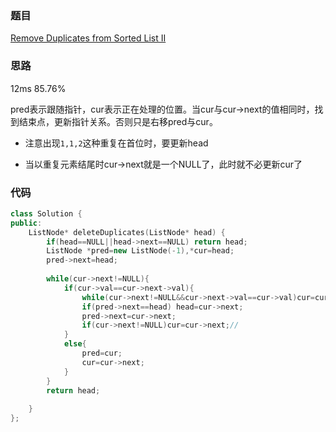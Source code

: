 ### 题目
[Remove Duplicates from Sorted List II](https://leetcode-cn.com/problems/remove-duplicates-from-sorted-list-ii/submissions/)
### 思路
12ms 85.76%

pred表示跟随指针，cur表示正在处理的位置。当cur与cur->next的值相同时，找到结束点，更新指针关系。否则只是右移pred与cur。

+ 注意出现```1,1,2```这种重复在首位时，要更新head

+ 当以重复元素结尾时cur->next就是一个NULL了，此时就不必更新cur了

### 代码
```c++
class Solution {
public:
    ListNode* deleteDuplicates(ListNode* head) {
        if(head==NULL||head->next==NULL) return head;
        ListNode *pred=new ListNode(-1),*cur=head;
        pred->next=head;
        
        while(cur->next!=NULL){
            if(cur->val==cur->next->val){
                while(cur->next!=NULL&&cur->next->val==cur->val)cur=cur->next;
                if(pred->next==head) head=cur->next;
                pred->next=cur->next;
                if(cur->next!=NULL)cur=cur->next;//
            }
            else{
                pred=cur;
                cur=cur->next;
            }
        }
        return head;
        
    }
};
```
